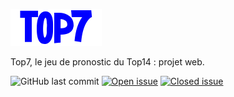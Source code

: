 ![Top7 Logo](/logo.png)

Top7, le jeu de pronostic du Top14 : projet web.

![GitHub last commit](https://img.shields.io/github/last-commit/pylscblt/top7)
[![Open issue](https://img.shields.io/github/issues/pylscblt/top7)](https://github.com/pylscblt/top7/issues)
[![Closed issue](https://img.shields.io/github/issues-closed/pylscblt/top7)](https://github.com/pylscblt/top7/issues)


